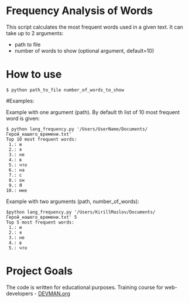 # Frequency Analysis of Words

This script calculates the most frequent words used in a given text.
It can take up to 2 arguments: 
* path to file
* number of words to show (optional argument, default=10)

# How to use
```
$ python path_to_file number_of_words_to_show
```

#Examples:

Example with one argument (path). By default th list of 10 most frequent word is given:
```
$ python lang_frequency.py '/Users/UserName/Documents/Герой_нашего_времени.txt'
Top 10 most frequent words:
 1.: и
 2.: я
 3.: не
 4.: в
 5.: что
 6.: на
 7.: с
 8.: он
 9.: Я
10.: мне
```

Example with two arguments (path, number_of_words):
```
$python lang_frequency.py '/Users/KirillMaslov/Documents/Герой_нашего_времени.txt' 5
Top 5 most frequent words:
 1.: и
 2.: я
 3.: не
 4.: в
 5.: что
```

# Project Goals

The code is written for educational purposes. Training course for web-developers - [DEVMAN.org](https://devman.org)
